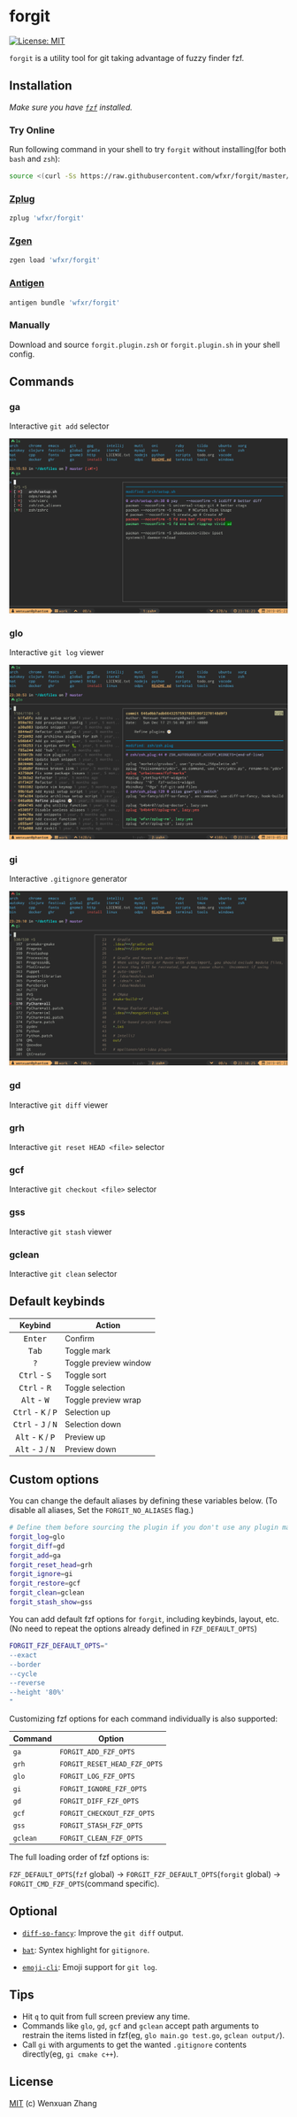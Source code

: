 # forgit

[![License: MIT](https://img.shields.io/badge/License-MIT-yellow.svg)](https://wfxr.mit-license.org/2017)

`forgit` is a utility tool for git taking advantage of fuzzy finder fzf.

## Installation

*Make sure you have [`fzf`](https://github.com/junegunn/fzf) installed.*

### Try Online

Run following command in your shell to try `forgit` without installing(for both `bash` and `zsh`):
``` bash
source <(curl -Ss https://raw.githubusercontent.com/wfxr/forgit/master/forgit.plugin.zsh)
```

### [Zplug](https://github.com/zplug/zplug)
``` zsh
zplug 'wfxr/forgit'
```

### [Zgen](https://github.com/tarjoilija/zgen)
``` zsh
zgen load 'wfxr/forgit'
```

### [Antigen](https//github.com/zsh-users/antigen)
``` zsh
antigen bundle 'wfxr/forgit'
```

### Manually

Download and source `forgit.plugin.zsh` or `forgit.plugin.sh` in your shell config.

## Commands

### ga

Interactive `git add` selector

![screenshot](https://raw.githubusercontent.com/wfxr/i/master/forgit-ga.png)

### glo

Interactive `git log` viewer

![screenshot](https://raw.githubusercontent.com/wfxr/i/master/forgit-glo.png)

### gi

Interactive `.gitignore` generator

![screenshot](https://raw.githubusercontent.com/wfxr/i/master/forgit-gi.png)

### gd

Interactive `git diff` viewer

### grh

Interactive `git reset HEAD <file>` selector

### gcf

Interactive `git checkout <file>` selector

### gss

Interactive `git stash` viewer

### gclean

Interactive `git clean` selector


## Default keybinds

| Keybind                                       | Action                  |
| :-------------------------------------------: | ----------------------- |
| <kbd>Enter</kbd>                              | Confirm                 |
| <kbd>Tab</kbd>                                | Toggle mark             |
| <kbd>?</kbd>                                  | Toggle preview window   |
| <kbd>Ctrl</kbd> - <kbd>S</kbd>                | Toggle sort             |
| <kbd>Ctrl</kbd> - <kbd>R</kbd>                | Toggle selection        |
| <kbd>Alt</kbd> - <kbd>W</kbd>                 | Toggle preview wrap     |
| <kbd>Ctrl</kbd> - <kbd>K</kbd> / <kbd>P</kbd> | Selection up            |
| <kbd>Ctrl</kbd> - <kbd>J</kbd> / <kbd>N</kbd> | Selection down          |
| <kbd>Alt</kbd> - <kbd>K</kbd> / <kbd>P</kbd>  | Preview up              |
| <kbd>Alt</kbd> - <kbd>J</kbd> / <kbd>N</kbd>  | Preview down            |

## Custom options

You can change the default aliases by defining these variables below.
(To disable all aliases, Set the `FORGIT_NO_ALIASES` flag.)

``` bash
# Define them before sourcing the plugin if you don't use any plugin manager.
forgit_log=glo
forgit_diff=gd
forgit_add=ga
forgit_reset_head=grh
forgit_ignore=gi
forgit_restore=gcf
forgit_clean=gclean
forgit_stash_show=gss
```

You can add default fzf options for `forgit`, including keybinds, layout, etc.
(No need to repeat the options already defined in `FZF_DEFAULT_OPTS`)

``` bash
FORGIT_FZF_DEFAULT_OPTS="
--exact
--border
--cycle
--reverse
--height '80%'
"
```

Customizing fzf options for each command individually is also supported:

| Command  | Option                       |
|----------|------------------------------|
| `ga`     | `FORGIT_ADD_FZF_OPTS`        |
| `grh`    | `FORGIT_RESET_HEAD_FZF_OPTS` |
| `glo`    | `FORGIT_LOG_FZF_OPTS`        |
| `gi`     | `FORGIT_IGNORE_FZF_OPTS`     |
| `gd`     | `FORGIT_DIFF_FZF_OPTS`       |
| `gcf`    | `FORGIT_CHECKOUT_FZF_OPTS`   |
| `gss`    | `FORGIT_STASH_FZF_OPTS`      |
| `gclean` | `FORGIT_CLEAN_FZF_OPTS`      |

The full loading order of fzf options is:

`FZF_DEFAULT_OPTS`(`fzf` global) -> `FORGIT_FZF_DEFAULT_OPTS`(`forgit` global) -> `FORGIT_CMD_FZF_OPTS`(command specific).

## Optional

- [`diff-so-fancy`](https://github.com/so-fancy/diff-so-fancy): Improve the `git diff` output.

- [`bat`](https://github.com/sharkdp/bat.git): Syntex highlight for `gitignore`.

- [`emoji-cli`](https://github.com/wfxr/emoji-cli): Emoji support for `git log`.

## Tips

- Hit `q` to quit from full screen preview any time.
- Commands like `glo`, `gd`, `gcf` and `gclean` accept path arguments to restrain the items listed in fzf(eg, `glo main.go test.go`, `gclean output/`).
- Call `gi` with arguments to get the wanted `.gitignore` contents directly(eg, `gi cmake c++`).

## License

[MIT](https://wfxr.mit-license.org/2017) (c) Wenxuan Zhang
